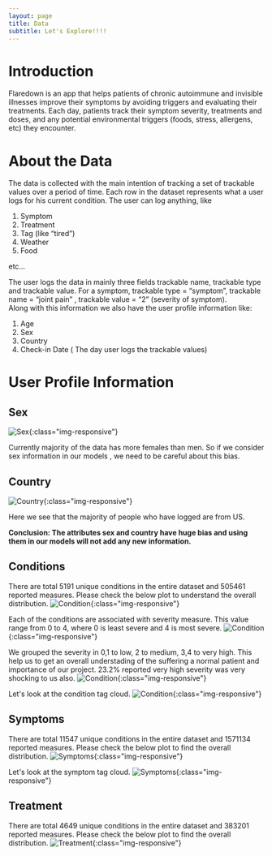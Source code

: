 ```yaml
---
layout: page
title: Data
subtitle: Let's Explore!!!!
---
```

# Introduction
Flaredown is an app that helps patients of chronic autoimmune and invisible illnesses improve their symptoms by avoiding triggers and evaluating their treatments. Each day, patients track their symptom severity, treatments and doses, and any potential environmental triggers (foods, stress, allergens, etc) they encounter.

# About the Data
The data is collected with the main intention of tracking a set of trackable values over a period of time. Each row in the dataset represents what a user logs for his current condition. The user can log anything, like

1. Symptom
2. Treatment
3. Tag (like “tired”)
4. Weather
5. Food

etc…

The user logs the data in mainly three fields trackable name, trackable type and trackable value. For a symptom, trackable type = “symptom”, trackable name = “joint pain” , trackable value = “2” (severity of symptom).  
Along with this information we also have the user profile information like:
1. Age
2. Sex
3. Country
4. Check-in Date ( The day user logs the trackable values)

# User Profile Information
## Sex

![Sex](/img/data/sex.jpg){:class="img-responsive"}

Currently majority of the data has more females than men. So if we consider sex information in our models , we need to be careful about this bias.

## Country

![Country](/img/data/country.png){:class="img-responsive"}

Here we see that the majority of people who have logged are from US.

**Conclusion: The attributes sex and country have huge bias and using them in our models will not add any new information.**


## Conditions
There are total 5191 unique conditions in the entire dataset and 505461 reported measures. Please check the below plot to understand the overall distribution.
![Condition](/img/data/condition_counts.png){:class="img-responsive"}

Each of the conditions are associated with severity measure. This value range from 0 to 4, where 0 is least severe and 4 is most severe.
![Condition](/img/data/sev_count_plot.jpeg){:class="img-responsive"}

We grouped the severity in 0,1 to low, 2 to medium, 3,4 to very high. This help us to get an overall understading of the suffering a normal patient and importance of our project. 23.2% reported very high severity was very shocking to us also.
![Condition](/img/data/sev_count_plot_grouped.jpeg){:class="img-responsive"}

Let's look at the condition tag cloud.
![Condition](/img/data/wc_condition.jpeg){:class="img-responsive"}

## Symptoms
There are total 11547 unique conditions in the entire dataset and 1571134 reported measures. Please check the below plot to find the overall distribution.
![Symptoms](/img/data/Symptom_countts.png){:class="img-responsive"}

Let's look at the symptom tag cloud.
![Symptoms](/img/data/wc_symptom.jpeg){:class="img-responsive"}


## Treatment
There are total 4649 unique conditions in the entire dataset and 383201 reported measures. Please check the below plot to find the overall distribution.
![Treatment](/img/data/treatment_counts.png){:class="img-responsive"}

